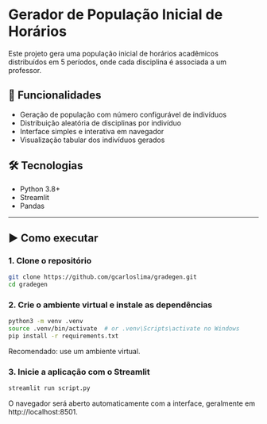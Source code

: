 # Gerador de População Inicial de Horários

Este projeto gera uma população inicial de horários acadêmicos distribuídos em 5 períodos, onde cada disciplina é associada a um professor.

## 🚀 Funcionalidades

- Geração de população com número configurável de indivíduos
- Distribuição aleatória de disciplinas por indivíduo
- Interface simples e interativa em navegador
- Visualização tabular dos indivíduos gerados

## 🛠️ Tecnologias

- Python 3.8+
- Streamlit
- Pandas

---

## ▶️ Como executar

### 1. Clone o repositório

```bash
git clone https://github.com/gcarloslima/gradegen.git
cd gradegen
```

### 2. Crie o ambiente virtual e instale as dependências

```bash
python3 -m venv .venv
source .venv/bin/activate  # or .venv\Scripts\activate no Windows
pip install -r requirements.txt
```
Recomendado: use um ambiente virtual.

### 3. Inicie a aplicação com o Streamlit

```bash
streamlit run script.py
```
O navegador será aberto automaticamente com a interface, geralmente em http://localhost:8501.